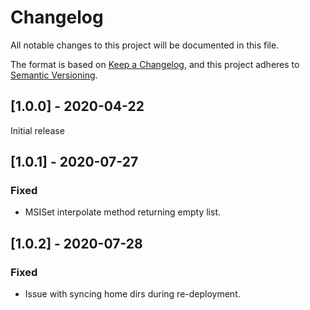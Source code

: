 # Changelog
All notable changes to this project will be documented in this file.

The format is based on [Keep a Changelog](https://keepachangelog.com/en/1.0.0/),
and this project adheres to [Semantic Versioning](https://semver.org/spec/v2.0.0.html).

## [1.0.0] - 2020-04-22

Initial release

## [1.0.1] - 2020-07-27
### Fixed
- MSISet interpolate method returning empty list.

## [1.0.2] - 2020-07-28
### Fixed
- Issue with syncing home dirs during re-deployment.
